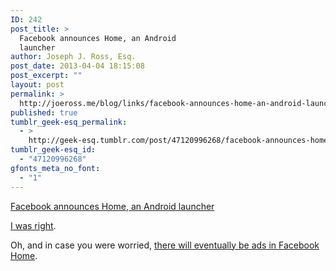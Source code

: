 ```yaml
---
ID: 242
post_title: >
  Facebook announces Home, an Android
  launcher
author: Joseph J. Ross, Esq.
post_date: 2013-04-04 18:15:08
post_excerpt: ""
layout: post
permalink: >
  http://joeross.me/blog/links/facebook-announces-home-an-android-launcher/
published: true
tumblr_geek-esq_permalink:
  - >
    http://geek-esq.tumblr.com/post/47120996268/facebook-announces-home-an-android-launcher
tumblr_geek-esq_id:
  - "47120996268"
gfonts_meta_no_font:
  - "1"
---
```

<a href='http://www.theverge.com/2013/4/4/4183172/facebook-home-android'>Facebook announces Home, an Android launcher</a><div class="link_description"><p><a href="http://joeross.me/post/46585001059/facebook-to-reveal-home-on-android" target="_blank">I was right</a>.</p>

<p>Oh, and in case you were worried, <a href="http://www.theverge.com/2013/4/4/4183688/facebook-will-put-ads-in-home-for-android-just-not-at-launch" target="_blank">there will eventually be ads in Facebook Home</a>.</p></div>
